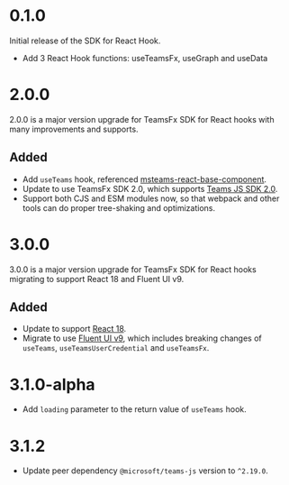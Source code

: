 # 0.1.0

Initial release of the SDK for React Hook.

- Add 3 React Hook functions: useTeamsFx, useGraph and useData

# 2.0.0

2.0.0 is a major version upgrade for TeamsFx SDK for React hooks with many improvements and supports.

## Added

- Add `useTeams` hook, referenced [msteams-react-base-component](https://github.com/wictorwilen/msteams-react-base-component).
- Update to use TeamsFx SDK 2.0, which supports [Teams JS SDK 2.0](https://learn.microsoft.com/en-us/microsoftteams/platform/tabs/how-to/using-teams-client-sdk?tabs=javascript%2Cmanifest-teams-toolkit).
- Support both CJS and ESM modules now, so that webpack and other tools can do proper tree-shaking and optimizations.

# 3.0.0

3.0.0 is a major version upgrade for TeamsFx SDK for React hooks migrating to support React 18 and Fluent UI v9.

## Added

- Update to support [React 18](https://reactjs.org/).
- Migrate to use [Fluent UI v9](https://react.fluentui.dev/?path=/docs/concepts-introduction--page), which includes breaking changes of `useTeams`, `useTeamsUserCredential` and `useTeamsFx`.

# 3.1.0-alpha

- Add `loading` parameter to the return value of `useTeams` hook.

# 3.1.2
- Update peer dependency `@microsoft/teams-js` version to `^2.19.0`.
